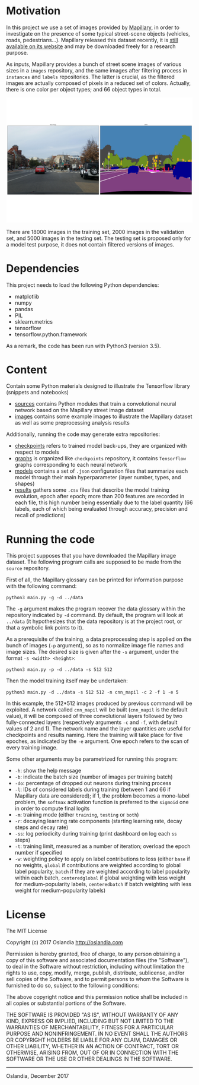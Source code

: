 # Motivation

In this project we use a set of images provided
by [Mapillary](https://www.mapillary.com/), in order to investigate on the
presence of some typical street-scene objects (vehicles, roads,
pedestrians...). Mapillary released this dataset recently, it
is [still available on its website](https://www.mapillary.com/dataset/vistas)
and may be downloaded freely for a research purpose.

As inputs, Mapillary provides a bunch of street scene images of various sizes
in a `images` repository, and the same images after filtering process in
`instances` and `labels` repositories. The latter is crucial, as the filtered
images are actually composed of pixels in a reduced set of colors. Actually,
there is one color per object types; and 66 object types in total.

![Example of image, with its filtered version](./images/MVD_M2kh294N9c72sICO990Uew.png)

There are 18000 images in the training set, 2000 images in the validation set,
and 5000 images in the testing set. The testing set is proposed only for a
model test purpose, it does not contain filtered versions of images.

# Dependencies

This project needs to load the following Python dependencies:

+ matplotlib
+ numpy
+ pandas
+ PIL
+ sklearn.metrics
+ tensorflow
+ tensorflow.python.framework

As a remark, the code has been run with Python3 (version 3.5).

# Content

Contain some Python materials designed to illustrate the Tensorflow library
(snippets and notebooks)

+ [sources](./sources) contains Python modules that train a convolutional
  neural network based on the Mapillary street image dataset
+ [images](./images) contains some example images to illustrate the Mapillary
  dataset as well as some preprocessing analysis results

Additionally, running the code may generate extra repositories:

+ [checkpoints](./checkpoints) refers to trained model back-ups, they are
  organized with respect to models
+ [graphs](./graphs) is organized like `checkpoints` repository, it contains
  `Tensorflow` graphs corresponding to each neural network
+ [models](./models) contains a set of `.json` configuration files that
  summarize each model through their main hyperparameter (layer number, types,
  and shapes)
+ [results](./results) gathers some `.csv` files that describe the model
  training evolution, epoch after epoch; more than 200 features are recorded in
  each file, this high number being essentially due to the label quantity (66
  labels, each of which being evaluated through accuracy, precision and recall
  of predictions)

# Running the code

This project supposes that you have downloaded the Mapillary image dataset. The
following program calls are supposed to be made from the `source` repository.

First of all, the Mapillary glossary can be printed for information purpose
with the following command:

```
python3 main.py -g -d ../data
```

The `-g` argument makes the program recover the data glossary within the
repository indicated by `-d` command. By default, the program will look at
`../data` (it hypothesizes that the data repository is at the project root, or
that a symbolic link points to it).

As a prerequisite of the training, a data preprocessing step is applied on the
bunch of images (`-p` argument), so as to normalize image file names and image
sizes. The desired size is given after the `-s` argument, under the format `-s
<width> <height>`:

```
python3 main.py -p -d ../data -s 512 512
```

Then the model training itself may be undertaken:

```
python3 main.py -d ../data -s 512 512 -n cnn_mapil -c 2 -f 1 -e 5
```

In this example, the 512*512 images produced by previous command will be
exploited. A network called `cnn_mapil` will be built (`cnn_mapil` is the
default value), it will be composed of three convolutional layers followed by
two fully-connected layers (respectively arguments `-c` and `-f`, with default
values of 2 and 1). The network name and the layer quantities are useful for
checkpoints and results naming. Here the training will take place for five
epoches, as indicated by the `-e` argument. One epoch refers to the scan of
every training image.

Some other arguments may be parametrized for running this program:
+ `-h`: show the help message
+ `-b`: indicate the batch size (number of images per training batch)
+ `-do`: percentage of dropped out neurons during training process
+ `-l`: IDs of considered labels during training (between 1 and 66 if Mapillary
  data are considered); if 1, the problem becomes a mono-label problem, the
  `softmax` activation function is preferred to the `sigmoid` one in order to
  compute final logits
+ `-m`: training mode (either `training`, `testing` or `both`)
+ `-r`: decaying learning rate components (starting learning rate, decay steps
  and decay rate)
+ `-ss`: log periodicity during training (print dashboard on log each `ss`
  steps)
+ `-t`: training limit, measured as a number of iteration; overload the epoch
  number if specified
+ `-w`: weighting policy to apply on label contributions to loss (either `base`
  if no weights, `global` if contributions are weighted according to global
  label popularity, `batch` if they are weighted according to label popularity
  within each batch, `centeredglobal` if global weighting with less weight for
  medium-popularity labels, `centeredbatch` if batch weighting with less weight
  for medium-popularity labels)

# License

The MIT License

Copyright (c) 2017 Oslandia http://oslandia.com

Permission is hereby granted, free of charge, to any person obtaining a copy of
this software and associated documentation files (the "Software"), to deal in
the Software without restriction, including without limitation the rights to
use, copy, modify, merge, publish, distribute, sublicense, and/or sell copies
of the Software, and to permit persons to whom the Software is furnished to do
so, subject to the following conditions:

The above copyright notice and this permission notice shall be included in all
copies or substantial portions of the Software.

THE SOFTWARE IS PROVIDED "AS IS", WITHOUT WARRANTY OF ANY KIND, EXPRESS OR
IMPLIED, INCLUDING BUT NOT LIMITED TO THE WARRANTIES OF MERCHANTABILITY,
FITNESS FOR A PARTICULAR PURPOSE AND NONINFRINGEMENT. IN NO EVENT SHALL THE
AUTHORS OR COPYRIGHT HOLDERS BE LIABLE FOR ANY CLAIM, DAMAGES OR OTHER
LIABILITY, WHETHER IN AN ACTION OF CONTRACT, TORT OR OTHERWISE, ARISING FROM,
OUT OF OR IN CONNECTION WITH THE SOFTWARE OR THE USE OR OTHER DEALINGS IN THE
SOFTWARE.

___

Oslandia, December 2017
